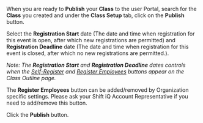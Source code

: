 When you are ready to **Publish** your **Class** to the user Portal, search for the **Class** you created and under the **Class Setup** tab, click on the **Publish** button.

Select the **Registration Start** date (The date and time when registration for this event is open, after which new registrations are permitted) and **Registration Deadline** date (The date and time when registration for this event is closed, after which no new registrations are permitted.).

*Note:  The **Registration Start** and **Registration Deadline** dates controls when the <a href="" class="btn btn-secondary"><i class="fas fa-user-plus"></i> Self-Register</a> and <a href="" class="btn btn-success"><i class="fas fa-users-medical"></i> Register Employees</a> buttons appear on the Class Outline page.*  

The **Register Employees** button can be added/removed by Organization specific settings. Please ask your Shift iQ Account Representative if you need to add/remove this button.

Click the **Publish** button.